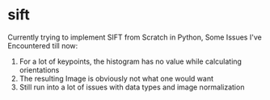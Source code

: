 # sift

Currently trying to implement SIFT from Scratch in Python, 
Some Issues I've Encountered till now:
1. For a lot of keypoints, the histogram has no value while calculating orientations
2. The resulting Image is obviously not what one would want
3. Still run into a lot of issues with data types and image normalization

